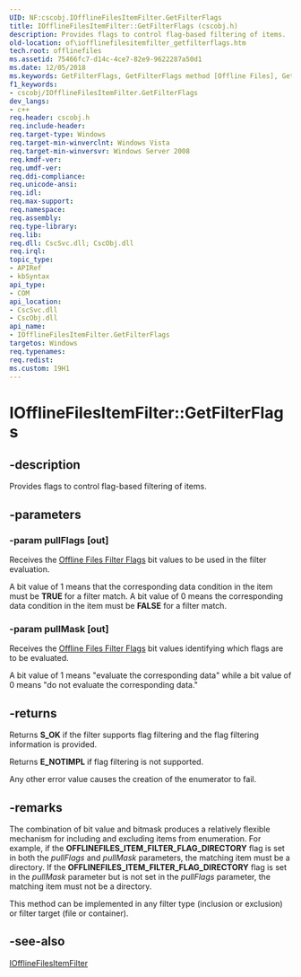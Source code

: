 ```yaml
---
UID: NF:cscobj.IOfflineFilesItemFilter.GetFilterFlags
title: IOfflineFilesItemFilter::GetFilterFlags (cscobj.h)
description: Provides flags to control flag-based filtering of items.
old-location: of\iofflinefilesitemfilter_getfilterflags.htm
tech.root: offlinefiles
ms.assetid: 75466fc7-d14c-4ce7-82e9-9622287a50d1
ms.date: 12/05/2018
ms.keywords: GetFilterFlags, GetFilterFlags method [Offline Files], GetFilterFlags method [Offline Files],IOfflineFilesItemFilter interface, IOfflineFilesItemFilter interface [Offline Files],GetFilterFlags method, IOfflineFilesItemFilter.GetFilterFlags, IOfflineFilesItemFilter::GetFilterFlags, cscobj/IOfflineFilesItemFilter::GetFilterFlags, of.iofflinefilesitemfilter_getfilterflags
f1_keywords:
- cscobj/IOfflineFilesItemFilter.GetFilterFlags
dev_langs:
- c++
req.header: cscobj.h
req.include-header: 
req.target-type: Windows
req.target-min-winverclnt: Windows Vista
req.target-min-winversvr: Windows Server 2008
req.kmdf-ver: 
req.umdf-ver: 
req.ddi-compliance: 
req.unicode-ansi: 
req.idl: 
req.max-support: 
req.namespace: 
req.assembly: 
req.type-library: 
req.lib: 
req.dll: CscSvc.dll; CscObj.dll
req.irql: 
topic_type:
- APIRef
- kbSyntax
api_type:
- COM
api_location:
- CscSvc.dll
- CscObj.dll
api_name:
- IOfflineFilesItemFilter.GetFilterFlags
targetos: Windows
req.typenames: 
req.redist: 
ms.custom: 19H1
---
```


# IOfflineFilesItemFilter::GetFilterFlags


## -description


Provides flags to control flag-based filtering of items.


## -parameters




### -param pullFlags [out]

Receives the <a href="https://docs.microsoft.com/previous-versions/windows/desktop/offlinefiles/offline-files-filter-flags">Offline Files Filter Flags</a> 
       bit values to be used in the filter evaluation.

A bit value of 1 means that the corresponding data condition in the item must be 
       <b>TRUE</b> for a filter match.  A bit value of 0 means the corresponding data condition in 
       the item must be <b>FALSE</b> for a filter match.


### -param pullMask [out]

Receives the <a href="https://docs.microsoft.com/previous-versions/windows/desktop/offlinefiles/offline-files-filter-flags">Offline Files Filter Flags</a> 
       bit values identifying which flags are to be evaluated.

A bit value of 1 means "evaluate the corresponding data" while a bit value of 0 means 
       "do not evaluate the corresponding data."


## -returns



Returns <b>S_OK</b> if the filter supports flag filtering and the flag filtering 
       information is provided.

Returns <b>E_NOTIMPL</b> if flag filtering is not supported.

Any other error value causes the creation of the enumerator to fail.




## -remarks



The combination of bit value and bitmask produces a relatively flexible mechanism for including and excluding 
    items from enumeration. For example, if the <b>OFFLINEFILES_ITEM_FILTER_FLAG_DIRECTORY</b> flag 
    is set in both the <i>pullFlags</i> and <i>pullMask</i> parameters, the 
    matching item must be a directory. If the <b>OFFLINEFILES_ITEM_FILTER_FLAG_DIRECTORY</b> flag 
    is set in the <i>pullMask</i> parameter but is not set in the 
    <i>pullFlags</i> parameter, the matching item must not be a directory.

This method can be implemented in any filter type (inclusion or exclusion) or filter target (file or 
    container).




## -see-also




<a href="https://docs.microsoft.com/previous-versions/windows/desktop/api/cscobj/nn-cscobj-iofflinefilesitemfilter">IOfflineFilesItemFilter</a>
 

 

